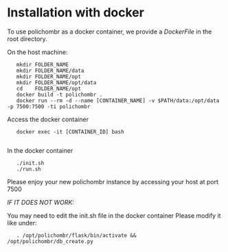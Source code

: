 # Installation with docker

To use polichombr as a docker container, we provide a *DockerFile*
in the root directory.

On the host machine:

```
   mkdir FOLDER_NAME
   mkdir FOLDER_NAME/data
   mkdir FOLDER_NAME/opt
   mkdir FOLDER_NAME/opt/data
   cd    FOLDER_NAME/opt
   docker build -t polichombr .
   docker run --rm -d --name [CONTAINER_NAME] -v $PATH/data:/opt/data -p 7500:7500 -ti polichombr
   ```
Access the docker container

```
   docker exec -it [CONTAINER_ID] bash
   
```
In the docker container

```  
   ./init.sh
   ./run.sh
  ```

Please enjoy your new polichombr instance by accessing your host at  port 7500


*IF IT DOES NOT WORK:*

You may need to edit the init.sh file in the docker container
Please modify it like under:

```
   . /opt/polichombr/flask/bin/activate && /opt/polichombr/db_create.py

```
